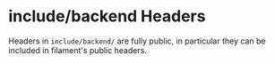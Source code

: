 # include/backend Headers

Headers in `include/backend/` are fully public, in particular they can be included in filament's
public headers.
